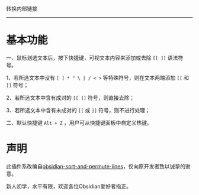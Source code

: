 转换内部链接
***

# 基本功能

一、鼠标划选文本后，按下快捷键，可视文本内容来添加或去除 `[[ ]]` 语法符号。

1、若所选文本中没有 `[ ] * " \ | / < >` 等特殊符号，则在文本两端添加 `[[` 和 `]]` 符号；

2、若所选文本中含有成对的 `[[ ]]` 符号，则直接去除；

3、若所选文本中含有未成对的 `[[` 或 `]]` 符号，则不进行处理；

二、默认快捷键 `Alt + Z` ，用户可从快捷键面板中自定义热键。


# 声明

此插件系改编自[obsidian-sort-and-permute-lines](https://github.com/Vinzent03/obsidian-sort-and-permute-lines)，仅向原开发者致以诚挚的谢意。

新人初学，水平有限，欢迎各位Obsidian爱好者指正。

